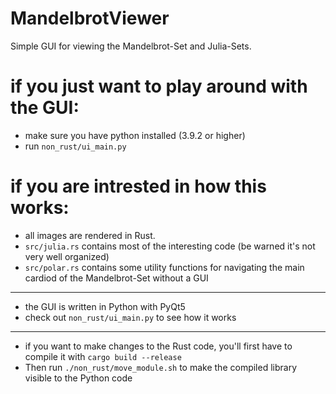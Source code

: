 # MandelbrotViewer
Simple GUI for viewing the Mandelbrot-Set and Julia-Sets.

# if you just want to play around with the GUI:
- make sure you have python installed (3.9.2 or higher)
- run `non_rust/ui_main.py`

# if you are intrested in how this works:
- all images are rendered in Rust.
- `src/julia.rs` contains most of the interesting code (be warned it's not very well organized)
- `src/polar.rs` contains some utility functions for navigating the main cardiod of the Mandelbrot-Set without a GUI
---
- the GUI is written in Python with PyQt5
- check out `non_rust/ui_main.py` to see how it works
---
- if you want to make changes to the Rust code, you'll first have to compile it with `cargo build --release`
- Then run `./non_rust/move_module.sh` to make the compiled library visible to the Python code 
